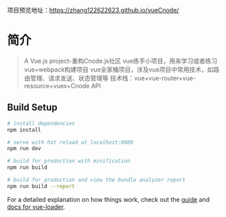 项目预览地址：https://zhang122622623.github.io/vueCnode/

# 简介

> A Vue.js project-重构Cnode.js社区
> vue练手小项目，用来学习或者练习vue+webpack构建项目
> vue全家桶项目，涉及vue项目中常用技术，如路由管理、请求发送、状态管理等
> 技术栈：vue+vue-router+vue-resource+vuex+Cnode API


## Build Setup

``` bash
# install dependencies
npm install

# serve with hot reload at localhost:8080
npm run dev

# build for production with minification
npm run build

# build for production and view the bundle analyzer report
npm run build --report
```

For a detailed explanation on how things work, check out the [guide](http://vuejs-templates.github.io/webpack/) and [docs for vue-loader](http://vuejs.github.io/vue-loader).
